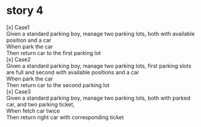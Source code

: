 # story 4
[x] Case1  
    Given a standard parking boy, manage two parking lots, both with available position and a car    
    When park the car   
    Then return car to the first parking lot  
[x] Case2  
    Given a standard parking boy, manage two parking lots, first parking slots are full and second with available positions and a car       
    When park the car       
    Then return car to the second parking lot   
[x] Case3  
    Given a standard parking boy, manage two parking lots, both with  parked car, and two parking ticket,     
    When fetch  car twice    
    Then return right car with corresponding ticket    
